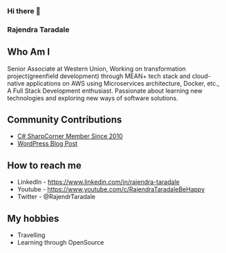 ### Hi there 👋

### Rajendra Taradale

## Who Am I 

Senior Associate at Western Union, Working on transformation project(greenfield development) through MEAN+ tech stack and cloud-native applications on AWS using Microservices architecture, Docker, etc., A Full Stack Development enthusiast. Passionate about learning new technologies and exploring new ways of software solutions.

##  Community Contributions
  - [C# SharpCorner Member Since 2010](https://www.c-sharpcorner.com/members/rajendra-taradale3)
  - [WordPress Blog Post](https://rajendrataradale.wordpress.com/)

## How to reach me 
- LinkedIn - https://www.linkedin.com/in/rajendra-taradale
- Youtube - https://www.youtube.com/c/RajendraTaradaleBeHappy
- Twitter - @RajendrTaradale

## My hobbies
- Travelling
- Learning through OpenSource
